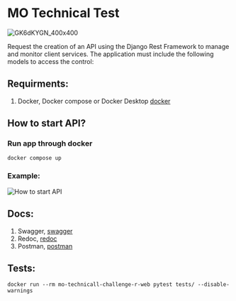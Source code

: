 # MO Technical Test
![GK6dKYGN_400x400](https://github.com/user-attachments/assets/7f4d8abf-3c1d-4304-86e0-dad647614da2)

Request the creation of an API using the Django Rest Framework to manage and monitor client services. The application must include the following models to access the control:


## Requirments:
1. Docker, Docker compose or Docker Desktop [docker](https://www.docker.com/)

## How to start API?
### Run app through docker

```
docker compose up
```

### Example: 
![How to start API](https://github.com/user-attachments/assets/05cec7b9-0360-4af9-ab3b-33ca5a3578f9)


## Docs:
1. Swagger, [swagger](http://localhost:8000/swagger/)
2. Redoc, [redoc](http://localhost:8000/redoc/)
3. Postman, [postman](https://drive.google.com/file/d/1bX-zjh8kHyaa2J0NJEOsW25TEsb5Ll0H/view?usp=sharing)

## Tests:
```
docker run --rm mo-technicall-challenge-r-web pytest tests/ --disable-warnings
```

